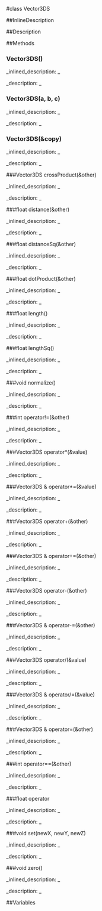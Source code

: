 #class Vector3DS


<!--
_visible: True_
_advanced: False_
_istemplated: False_
-->

##InlineDescription






##Description





##Methods



### Vector3DS()

<!--
_syntax: Vector3DS()_
_name: Vector3DS_
_returns: _
_returns_description: _
_parameters: _
_access: public_
_version_started: 0.8.0_
_version_deprecated: _
_summary: _
_constant: False_
_static: False_
_visible: True_
_advanced: False_
-->

_inlined_description: _








_description: _







<!----------------------------------------------------------------------------->

### Vector3DS(a, b, c)

<!--
_syntax: Vector3DS(a, b, c)_
_name: Vector3DS_
_returns: _
_returns_description: _
_parameters: const float a, const float b, const float c_
_access: public_
_version_started: 0.8.0_
_version_deprecated: _
_summary: _
_constant: False_
_static: False_
_visible: True_
_advanced: False_
-->

_inlined_description: _








_description: _







<!----------------------------------------------------------------------------->

### Vector3DS(&copy)

<!--
_syntax: Vector3DS(&copy)_
_name: Vector3DS_
_returns: _
_returns_description: _
_parameters: const Vector3DS &copy_
_access: public_
_version_started: 0.8.0_
_version_deprecated: _
_summary: _
_constant: False_
_static: False_
_visible: True_
_advanced: False_
-->

_inlined_description: _








_description: _







<!----------------------------------------------------------------------------->

###Vector3DS crossProduct(&other)

<!--
_syntax: crossProduct(&other)_
_name: crossProduct_
_returns: Vector3DS_
_returns_description: _
_parameters: const Vector3DS &other_
_access: public_
_version_started: 0.8.0_
_version_deprecated: _
_summary: _
_constant: False_
_static: False_
_visible: True_
_advanced: False_
-->

_inlined_description: _








_description: _







<!----------------------------------------------------------------------------->

###float distance(&other)

<!--
_syntax: distance(&other)_
_name: distance_
_returns: float_
_returns_description: _
_parameters: const Vector3DS &other_
_access: public_
_version_started: 0.8.0_
_version_deprecated: _
_summary: _
_constant: False_
_static: False_
_visible: True_
_advanced: False_
-->

_inlined_description: _








_description: _







<!----------------------------------------------------------------------------->

###float distanceSq(&other)

<!--
_syntax: distanceSq(&other)_
_name: distanceSq_
_returns: float_
_returns_description: _
_parameters: const Vector3DS &other_
_access: public_
_version_started: 0.8.0_
_version_deprecated: _
_summary: _
_constant: False_
_static: False_
_visible: True_
_advanced: False_
-->

_inlined_description: _








_description: _







<!----------------------------------------------------------------------------->

###float dotProduct(&other)

<!--
_syntax: dotProduct(&other)_
_name: dotProduct_
_returns: float_
_returns_description: _
_parameters: const Vector3DS &other_
_access: public_
_version_started: 0.8.0_
_version_deprecated: _
_summary: _
_constant: False_
_static: False_
_visible: True_
_advanced: False_
-->

_inlined_description: _








_description: _







<!----------------------------------------------------------------------------->

###float length()

<!--
_syntax: length()_
_name: length_
_returns: float_
_returns_description: _
_parameters: _
_access: public_
_version_started: 0.8.0_
_version_deprecated: _
_summary: _
_constant: False_
_static: False_
_visible: True_
_advanced: False_
-->

_inlined_description: _








_description: _







<!----------------------------------------------------------------------------->

###float lengthSq()

<!--
_syntax: lengthSq()_
_name: lengthSq_
_returns: float_
_returns_description: _
_parameters: _
_access: public_
_version_started: 0.8.0_
_version_deprecated: _
_summary: _
_constant: False_
_static: False_
_visible: True_
_advanced: False_
-->

_inlined_description: _








_description: _







<!----------------------------------------------------------------------------->

###void normalize()

<!--
_syntax: normalize()_
_name: normalize_
_returns: void_
_returns_description: _
_parameters: _
_access: public_
_version_started: 0.8.0_
_version_deprecated: _
_summary: _
_constant: False_
_static: False_
_visible: True_
_advanced: False_
-->

_inlined_description: _








_description: _







<!----------------------------------------------------------------------------->

###int operator!=(&other)

<!--
_syntax: operator!=(&other)_
_name: operator!=_
_returns: int_
_returns_description: _
_parameters: const Vector3DS &other_
_access: public_
_version_started: 0.8.0_
_version_deprecated: _
_summary: _
_constant: False_
_static: False_
_visible: True_
_advanced: False_
-->

_inlined_description: _








_description: _







<!----------------------------------------------------------------------------->

###Vector3DS operator*(&value)

<!--
_syntax: operator*(&value)_
_name: operator*_
_returns: Vector3DS_
_returns_description: _
_parameters: const float &value_
_access: public_
_version_started: 0.8.0_
_version_deprecated: _
_summary: _
_constant: False_
_static: False_
_visible: True_
_advanced: False_
-->

_inlined_description: _








_description: _







<!----------------------------------------------------------------------------->

###Vector3DS & operator*=(&value)

<!--
_syntax: operator*=(&value)_
_name: operator*=_
_returns: Vector3DS &_
_returns_description: _
_parameters: const float &value_
_access: public_
_version_started: 0.8.0_
_version_deprecated: _
_summary: _
_constant: False_
_static: False_
_visible: True_
_advanced: False_
-->

_inlined_description: _








_description: _







<!----------------------------------------------------------------------------->

###Vector3DS operator+(&other)

<!--
_syntax: operator+(&other)_
_name: operator+_
_returns: Vector3DS_
_returns_description: _
_parameters: const Vector3DS &other_
_access: public_
_version_started: 0.8.0_
_version_deprecated: _
_summary: _
_constant: False_
_static: False_
_visible: True_
_advanced: False_
-->

_inlined_description: _








_description: _







<!----------------------------------------------------------------------------->

###Vector3DS & operator+=(&other)

<!--
_syntax: operator+=(&other)_
_name: operator+=_
_returns: Vector3DS &_
_returns_description: _
_parameters: const Vector3DS &other_
_access: public_
_version_started: 0.8.0_
_version_deprecated: _
_summary: _
_constant: False_
_static: False_
_visible: True_
_advanced: False_
-->

_inlined_description: _








_description: _







<!----------------------------------------------------------------------------->

###Vector3DS operator-(&other)

<!--
_syntax: operator-(&other)_
_name: operator-_
_returns: Vector3DS_
_returns_description: _
_parameters: const Vector3DS &other_
_access: public_
_version_started: 0.8.0_
_version_deprecated: _
_summary: _
_constant: False_
_static: False_
_visible: True_
_advanced: False_
-->

_inlined_description: _








_description: _







<!----------------------------------------------------------------------------->

###Vector3DS & operator-=(&other)

<!--
_syntax: operator-=(&other)_
_name: operator-=_
_returns: Vector3DS &_
_returns_description: _
_parameters: const Vector3DS &other_
_access: public_
_version_started: 0.8.0_
_version_deprecated: _
_summary: _
_constant: False_
_static: False_
_visible: True_
_advanced: False_
-->

_inlined_description: _








_description: _







<!----------------------------------------------------------------------------->

###Vector3DS operator/(&value)

<!--
_syntax: operator/(&value)_
_name: operator/_
_returns: Vector3DS_
_returns_description: _
_parameters: const float &value_
_access: public_
_version_started: 0.8.0_
_version_deprecated: _
_summary: _
_constant: False_
_static: False_
_visible: True_
_advanced: False_
-->

_inlined_description: _








_description: _







<!----------------------------------------------------------------------------->

###Vector3DS & operator/=(&value)

<!--
_syntax: operator/=(&value)_
_name: operator/=_
_returns: Vector3DS &_
_returns_description: _
_parameters: const float &value_
_access: public_
_version_started: 0.8.0_
_version_deprecated: _
_summary: _
_constant: False_
_static: False_
_visible: True_
_advanced: False_
-->

_inlined_description: _








_description: _







<!----------------------------------------------------------------------------->

###Vector3DS & operator=(&other)

<!--
_syntax: operator=(&other)_
_name: operator=_
_returns: Vector3DS &_
_returns_description: _
_parameters: const Vector3DS &other_
_access: public_
_version_started: 0.8.0_
_version_deprecated: _
_summary: _
_constant: False_
_static: False_
_visible: True_
_advanced: False_
-->

_inlined_description: _








_description: _







<!----------------------------------------------------------------------------->

###int operator==(&other)

<!--
_syntax: operator==(&other)_
_name: operator==_
_returns: int_
_returns_description: _
_parameters: const Vector3DS &other_
_access: public_
_version_started: 0.8.0_
_version_deprecated: _
_summary: _
_constant: False_
_static: False_
_visible: True_
_advanced: False_
-->

_inlined_description: _








_description: _







<!----------------------------------------------------------------------------->

###float operator[](i)

<!--
_syntax: operator[](i)_
_name: operator[]_
_returns: float_
_returns_description: _
_parameters: unsigned i_
_access: public_
_version_started: 0.8.0_
_version_deprecated: _
_summary: _
_constant: False_
_static: False_
_visible: True_
_advanced: False_
-->

_inlined_description: _








_description: _







<!----------------------------------------------------------------------------->

###void set(newX, newY, newZ)

<!--
_syntax: set(newX, newY, newZ)_
_name: set_
_returns: void_
_returns_description: _
_parameters: float newX, float newY, float newZ_
_access: public_
_version_started: 0.8.0_
_version_deprecated: _
_summary: _
_constant: False_
_static: False_
_visible: True_
_advanced: False_
-->

_inlined_description: _








_description: _







<!----------------------------------------------------------------------------->

###void zero()

<!--
_syntax: zero()_
_name: zero_
_returns: void_
_returns_description: _
_parameters: _
_access: public_
_version_started: 0.8.0_
_version_deprecated: _
_summary: _
_constant: False_
_static: False_
_visible: True_
_advanced: False_
-->

_inlined_description: _








_description: _







<!----------------------------------------------------------------------------->

##Variables



